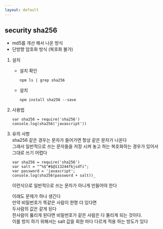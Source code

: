 ```yaml
---
layout: default 
---
```

## security sha256 
- md5를 개선 해서 나온 방식
- 단방향 암호화 방식 (복호화 불가)

1. 설치 
    - 설치 확인 
        ```
        npm ls | grep sha256
        ```
    - 설치 
        ```
        npm install sha256 --save
        ```
2. 사용법
    ```
    var sha256 = require('sha256')
    console.log(sha256('javascript'))
    ```
3. 유의 사항    
    sha256 같은 경우는 문자가 들어가면 항상 같은 문자가 나온다         
    그래서 일반적으로 쓰는 문자들을 저장 시켜 놓고 하는 복호화하는 경우가 있어서     
    그대로 쓰기 어렵다 
    ```
    var sha256 = require('sha256')
    var salt = "^%$^#$@113244fkjsdfi";
    var password = 'javascript';
    console.log(sha256(password + salt))_
    ```

    이런식으로 일반적으로 쓰는 문자가 아니게 만들어야 한다

    이래도 문제가 하나 생긴다      
    만약 비밀번호가 똑같은 사람이 한명 더 있다면   
    두사람의 값은 같게 된다       
    한사람이 뚫리게 된다면 비밀번호가 같은 사람은 다 뚤리게 되는 것이다.     
    이를 방지 하기 위해서는 salt 값을 회원 마다 다르게 적용 하는 방도가 있다 

